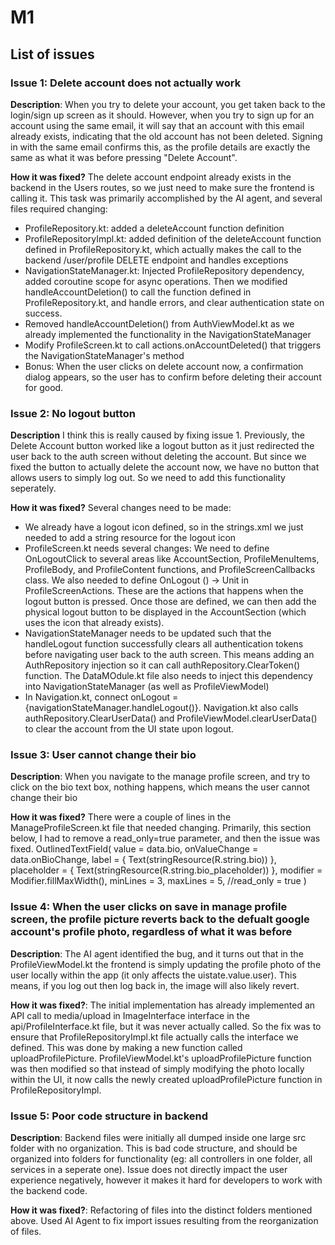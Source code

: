 # M1

## List of issues

### Issue 1: Delete account does not actually work

**Description**: When you try to delete your account, you get taken back to the login/sign up screen as it should. However, when you try to sign up for an account using the same email, it will say that an account with this email already exists, indicating that the old account has not been deleted. Signing in with the same email confirms this, as the profile details are exactly the same as what it was before pressing "Delete Account".

**How it was fixed?** The delete account endpoint already exists in the backend in the Users routes, so we just need to make sure the frontend is calling it. This task was primarily accomplished by the AI agent, and several files required changing:
-  ProfileRepository.kt: added a deleteAccount function definition
-  ProfileRepositoryImpl.kt: added definition of the deleteAccount function defined in ProfileRepository.kt, which actually makes the call to the backend /user/profile DELETE endpoint and handles exceptions
-  NavigationStateManager.kt: Injected ProfileRepository dependency, added coroutine scope for async operations. Then we modified handleAccountDeletion() to call the function defined in ProfileRepository.kt, and handle errors, and clear authentication state on success.
- Removed handleAccountDeletion() from AuthViewModel.kt as we already implemented the functionality in the NavigationStateManager
- Modify ProfileScreen.kt to call actions.onAccountDeleted() that triggers the NavigationStateManager's method
- Bonus: When the user clicks on delete account now, a confirmation dialog appears, so the user has to confirm before deleting their account for good.

### Issue 2: No logout button

**Description** I think this is really caused by fixing issue 1. Previously, the Delete Account button worked like a logout button as it just redirected the user back to the auth screen without deleting the account. But since we fixed the button to actually delete the account now, we have no button that allows users to simply log out. So we need to add this functionality seperately.

**How it was fixed?** Several changes need to be made:
- We already have a logout icon defined, so in the strings.xml we just needed to add a string resource for the logout icon
- ProfileScreen.kt needs several changes: We need to define OnLogoutClick to several areas like AccountSection, ProfileMenuItems, ProfileBody, and ProfileContent functions, and ProfileScreenCallbacks class. We also needed to define OnLogout () -> Unit in ProfileScreenActions. These are the actions that happens when the logout button is pressed. Once those are defined, we can then add the physical logout button to be displayed in the AccountSection (which uses the icon that already exists).
- NavigationStateManager needs to be updated such that the handleLogout function successfully clears all authentication tokens before navigating user back to the auth screen. This means adding an AuthRepository injection so it can call authRepository.ClearToken() function. The DataMOdule.kt file also needs to inject this dependency into NavigationStateManager (as well as ProfileViewModel)
- In Navigation.kt, connect onLogout = {navigationStateManager.handleLogout()}. Navigation.kt also calls authRepository.ClearUserData() and ProfileViewModel.clearUserData() to clear the account from the UI state upon logout.

### Issue 3: User cannot change their bio

**Description**: When you navigate to the manage profile screen, and try to click on the bio text box, nothing happens, which means the user cannot change their bio

**How it was fixed?** There were a couple of lines in the ManageProfileScreen.kt file that needed changing. Primarily, this section below, I had to remove a read_only=true parameter, and then the issue was fixed.
OutlinedTextField(
                value = data.bio,
                onValueChange = data.onBioChange,
                label = { Text(stringResource(R.string.bio)) },
                placeholder = { Text(stringResource(R.string.bio_placeholder)) },
                modifier = Modifier.fillMaxWidth(),
                minLines = 3,
                maxLines = 5,
                //read_only = true
            )

### Issue 4: When the user clicks on save in manage profile screen, the profile picture reverts back to the defualt google account's profile photo, regardless of what it was before

**Description**: The AI agent identified the bug, and it turns out that in the ProfileViewModel.kt the frontend is simply updating the profile photo of the user locally within the app (it only affects the uistate.value.user). This means, if you log out then log back in, the image will also likely revert.

**How it was fixed?**: The initial implementation has already implemented an API call to media/upload in ImageInterface interface in the api/ProfileInterface.kt file, but it was never actually called. So the fix was to ensure that ProfileRepositoryImpl.kt file actually calls the interface we defined. This was done by making a new function called uploadProfilePicture. ProfileViewModel.kt's uploadProfilePicture function was then modified so that instead of simply modifying the photo locally within the UI, it now calls the newly created uploadProfilePicture function in ProfileRepositoryImpl.


### Issue 5: Poor code structure in backend

**Description**: Backend files were initially all dumped inside one large src folder with no organization. This is bad code structure, and should be organized into folders for functionality (eg: all controllers in one folder, all services in a seperate one). Issue does not directly impact the user experience negatively, however it makes it hard for developers to work with the backend code.

**How it was fixed?**: Refactoring of files into the distinct folders mentioned above. Used AI Agent to fix import issues resulting from the reorganization of files.
